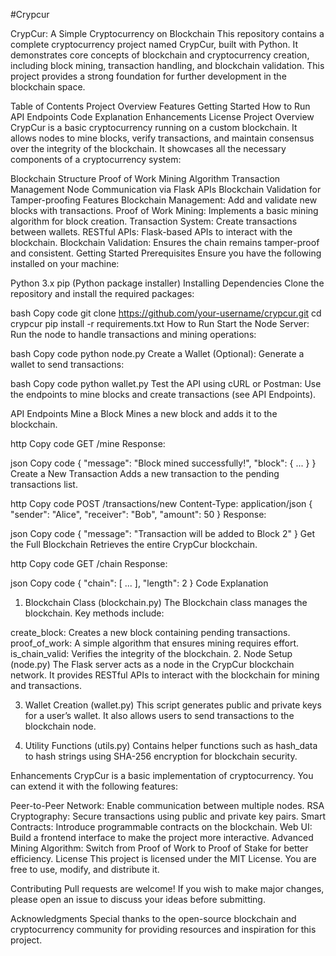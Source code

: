 #Crypcur

CrypCur: A Simple Cryptocurrency on Blockchain
This repository contains a complete cryptocurrency project named CrypCur, built with Python. It demonstrates core concepts of blockchain and cryptocurrency creation, including block mining, transaction handling, and blockchain validation. This project provides a strong foundation for further development in the blockchain space.

Table of Contents
Project Overview
Features
Getting Started
How to Run
API Endpoints
Code Explanation
Enhancements
License
Project Overview
CrypCur is a basic cryptocurrency running on a custom blockchain. It allows nodes to mine blocks, verify transactions, and maintain consensus over the integrity of the blockchain. It showcases all the necessary components of a cryptocurrency system:

Blockchain Structure
Proof of Work Mining Algorithm
Transaction Management
Node Communication via Flask APIs
Blockchain Validation for Tamper-proofing
Features
Blockchain Management: Add and validate new blocks with transactions.
Proof of Work Mining: Implements a basic mining algorithm for block creation.
Transaction System: Create transactions between wallets.
RESTful APIs: Flask-based APIs to interact with the blockchain.
Blockchain Validation: Ensures the chain remains tamper-proof and consistent.
Getting Started
Prerequisites
Ensure you have the following installed on your machine:

Python 3.x
pip (Python package installer)
Installing Dependencies
Clone the repository and install the required packages:

bash
Copy code
git clone https://github.com/your-username/crypcur.git
cd crypcur
pip install -r requirements.txt
How to Run
Start the Node Server:
Run the node to handle transactions and mining operations:

bash
Copy code
python node.py
Create a Wallet (Optional):
Generate a wallet to send transactions:

bash
Copy code
python wallet.py
Test the API using cURL or Postman:
Use the endpoints to mine blocks and create transactions (see API Endpoints).

API Endpoints
Mine a Block
Mines a new block and adds it to the blockchain.

http
Copy code
GET /mine
Response:

json
Copy code
{
  "message": "Block mined successfully!",
  "block": { ... }
}
Create a New Transaction
Adds a new transaction to the pending transactions list.

http
Copy code
POST /transactions/new
Content-Type: application/json
{
  "sender": "Alice",
  "receiver": "Bob",
  "amount": 50
}
Response:

json
Copy code
{
  "message": "Transaction will be added to Block 2"
}
Get the Full Blockchain
Retrieves the entire CrypCur blockchain.

http
Copy code
GET /chain
Response:

json
Copy code
{
  "chain": [ ... ],
  "length": 2
}
Code Explanation
1. Blockchain Class (blockchain.py)
The Blockchain class manages the blockchain. Key methods include:

create_block: Creates a new block containing pending transactions.
proof_of_work: A simple algorithm that ensures mining requires effort.
is_chain_valid: Verifies the integrity of the blockchain.
2. Node Setup (node.py)
The Flask server acts as a node in the CrypCur blockchain network. It provides RESTful APIs to interact with the blockchain for mining and transactions.

3. Wallet Creation (wallet.py)
This script generates public and private keys for a user’s wallet. It also allows users to send transactions to the blockchain node.

4. Utility Functions (utils.py)
Contains helper functions such as hash_data to hash strings using SHA-256 encryption for blockchain security.

Enhancements
CrypCur is a basic implementation of cryptocurrency. You can extend it with the following features:

Peer-to-Peer Network: Enable communication between multiple nodes.
RSA Cryptography: Secure transactions using public and private key pairs.
Smart Contracts: Introduce programmable contracts on the blockchain.
Web UI: Build a frontend interface to make the project more interactive.
Advanced Mining Algorithm: Switch from Proof of Work to Proof of Stake for better efficiency.
License
This project is licensed under the MIT License. You are free to use, modify, and distribute it.

Contributing
Pull requests are welcome! If you wish to make major changes, please open an issue to discuss your ideas before submitting.

Acknowledgments
Special thanks to the open-source blockchain and cryptocurrency community for providing resources and inspiration for this project.
